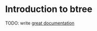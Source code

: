 # Introduction to btree

TODO: write [great documentation](http://jacobian.org/writing/great-documentation/what-to-write/)
